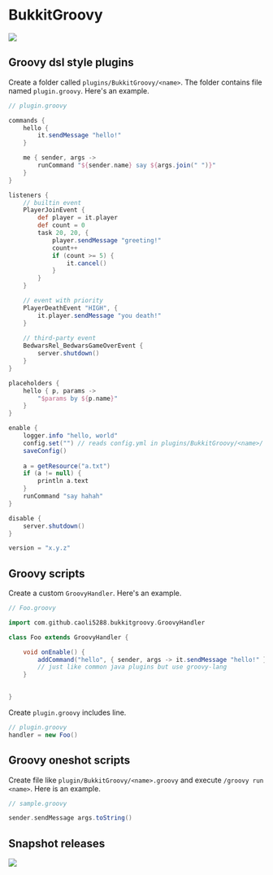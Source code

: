 # BukkitGroovy

[![](https://jitpack.io/v/caoli5288/bukkitgroovy.svg)](https://jitpack.io/#caoli5288/bukkitgroovy)

## Groovy dsl style plugins

Create a folder called `plugins/BukkitGroovy/<name>`. The folder contains file named `plugin.groovy`. Here's an example.

```groovy
// plugin.groovy

commands {
    hello {
        it.sendMessage "hello!"
    }

    me { sender, args ->
        runCommand "${sender.name} say ${args.join(" ")}"
    }
}

listeners {
    // builtin event
    PlayerJoinEvent {
        def player = it.player
        def count = 0
        task 20, 20, {
            player.sendMessage "greeting!"
            count++
            if (count >= 5) {
                it.cancel()
            }
        }
    }

    // event with priority
    PlayerDeathEvent "HIGH", {
        it.player.sendMessage "you death!"
    }
    
    // third-party event
    BedwarsRel_BedwarsGameOverEvent {
        server.shutdown()
    }
}

placeholders {
    hello { p, params ->
        "$params by ${p.name}"
    }
}

enable {
    logger.info "hello, world"
    config.set("") // reads config.yml in plugins/BukkitGroovy/<name>/
    saveConfig()
    
    a = getResource("a.txt")
    if (a != null) {
        println a.text
    }   
    runCommand "say hahah"
}

disable {
    server.shutdown()
}

version = "x.y.z"
```

## Groovy scripts

Create a custom `GroovyHandler`. Here's an example.

```groovy
// Foo.groovy

import com.github.caoli5288.bukkitgroovy.GroovyHandler

class Foo extends GroovyHandler {

    void onEnable() {
        addCommand("hello", { sender, args -> it.sendMessage "hello!" })
        // just like common java plugins but use groovy-lang
    }

    
}
```

Create `plugin.groovy` includes line.

```groovy
// plugin.groovy
handler = new Foo()
```

## Groovy oneshot scripts

Create file like `plugin/BukkitGroovy/<name>.groovy` and execute `/groovy run <name>`. Here is an example.

```groovy
// sample.groovy

sender.sendMessage args.toString()
```

## Snapshot releases

[![](https://jitpack.io/v/caoli5288/bukkitgroovy.svg)](https://jitpack.io/com/github/caoli5288/bukkitgroovy/master-SNAPSHOT/bukkitgroovy-master-SNAPSHOT.jar)
